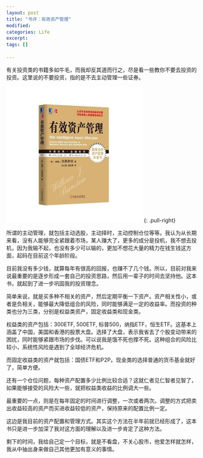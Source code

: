 ```yaml
---
layout: post
title: "书评：有效资产管理"
modified:
categories: Life
excerpt:
tags: []

---
```


有关投资类的书籍多如牛毛，而我却反其道而行之，尽是看一些教你不要去投资的投资。这里说的不要投资，指的是不去主动管理一些证券。

![左耳](/images/有效资产管理.jpg)
{: .pull-right}

所谓的主动管理，就包括主动选股，主动择时，主动控制仓位等等。我认为从长期来看，没有人能够完全紧跟着市场，某人赚大了，更多的成分是投机，我不想去投机，因为我输不起，也没有多少可以输的，更加不想花大量的精力在钱生钱这方面，起码在目前这个年龄阶段。

目前我没有多少钱，就算每年有很高的回报，也赚不了几个钱。所以，目前对我来说最重要的是逐步形成一套自己的投资思路，然后用一辈子的时间去坚持他。这本书，就起到了进一步巩固我的投资理念。



简单来说，就是买多种不相关的资产，然后定期平衡一下资产。资产相关性小，或者是负相关，能够最大降低组合的风险，同时能够满足一定的收益率。而投资的种类也分为三类，分别是权益类资产，固定收益类和现金类。

权益类的资产包括：300ETF, 500ETF, 标普500，纳指ETF，恒生ETF。这基本上涵盖了中国，美国和香港的股票大盘。选择了大盘，表示我省去了个股变动带来的困扰，同时能够紧跟市场的步伐。可以说我是饿不死也撑不死。这种组合的风险比较小，系统性风险是遇到了全球经济危机。

而固定收益类的资产就包括：国债ETF和P2P。现金类的选择普通的货币基金就好了，简单方便。

还有一个仓位问题，每种资产配置多少比例比较合适？这就仁者见仁智者见智了，如果能够接受的风险大一些，就把权益类收益的比例调大一些。

最重要的一点，则是在每年固定的时间进行调整，一次或者两次。调整的方式把卖出收益较高的资产而买进收益较低的资产，保持原来的配置比例一定。

这边是我目前的资产配置和管理方式。其实这个方法在半年前就已经形成了，这本书只是进一步加深了我对这方面的理解以及进一步肯定了这种方法。

剩下的时间，我给自己定一个目标，就是不看盘，不关心股市，他爱怎样就怎样，我从中抽出身来做自己其他更加有意义的事情。



